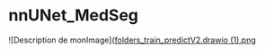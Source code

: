 # nnUNet_MedSeg

![Description de monImage]([folders_train_predictV2.drawio (1).png](https://github.com/RaphaelVicini/nnUNet_MedSeg/blob/main/pictures/folders_train_predictV2.drawio%20(1).png)
